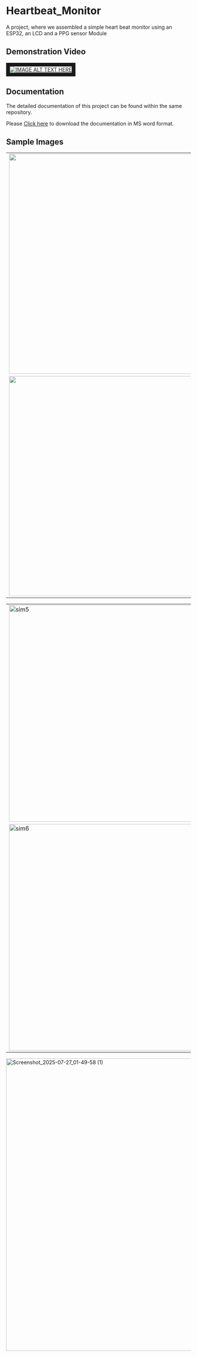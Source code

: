 # Heartbeat_Monitor
A project, where we assembled a simple heart beat monitor using an ESP32, an LCD and a PPG sensor Module

<h2>Demonstration Video</h2>
<a href="https://www.youtube.com/watch?feature=player_embedded&v=aAd_IqKLey0
" target="_blank"><img src="https://github.com/user-attachments/assets/5bd158a3-4652-4e78-a450-c270aa722492" 
alt="IMAGE ALT TEXT HERE" border="10" /></a>

<h2>Documentation</h2>
<p>The detailed documentation of this project can be found within the same repository.</p>
<p>Please <a href="https://github.com/Jayakrishnan-Menon/Heartbeat_Monitor/raw/refs/heads/main/J%20Component%20REPORT%20FORMATjk.docx" target="_blank" rel="noopener noreferrer">Click here</a> to download the documentation in MS word format.</p>

<h2>Sample Images</h2>
<table>
  <tr>
    <td><img width='600' src="https://github.com/user-attachments/assets/8ada0c49-d942-47ad-9cee-9701b6c2ba30"></td>
    <td><img width='600' src="https://github.com/user-attachments/assets/a6c517ed-5259-40f1-93b8-295e1ebb8a1d"></td>
  </tr>
  <tr>
    <td><img width='600' src="https://github.com/user-attachments/assets/a4d8b7ee-e16e-485a-9e2b-5520fece3837"></td>
    <td><img width='600' src="https://github.com/user-attachments/assets/b8364c55-f940-41e3-a935-1a368f3df3cc"></td>
  </tr>
</table>

<table>
  <tr>
    <td><img width="1284" height="591" alt="sim5" src="https://github.com/user-attachments/assets/061a4861-9d6a-4f6f-b0ab-e72aa8136da0" /></td>
  </tr>
  <tr>
    <td><img width="1337" height="618" alt="sim6" src="https://github.com/user-attachments/assets/0816bead-b245-4987-b616-86d2367a3998" /></td>
  </tr>
</table>




<img width="1905" height="797" alt="Screenshot_2025-07-27_01-49-58 (1)" src="" />
